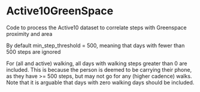 # Active10GreenSpace
Code to process the Active10 dataset to correlate steps with Greenspace proximity and area

By default min_step_threshold = 500, meaning that days with fewer than 500 steps are ignored

For (all and active) walking, all days with walking steps greater than 0 are included. 
This is because the person is deemed to be carrying their phone, as they have >= 500 steps, but may not go for any (higher cadence) walks.
Note that it is arguable that days with zero walking days should be included.

